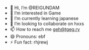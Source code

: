 - 👋 Hi, I’m @REIGUNDAM
- 👀 I’m interested in Game
- 🌱 I’m currently learning japanese
- 💞️ I’m looking to collaborate on hxxs
- 📫 How to reach me geh@tgeg.ry
- 😄 Pronouns: ebf
- ⚡ Fun fact: rhjrewj

<!---
REIGUNDAM/REIGUNDAM is a ✨ special ✨ repository because its `README.md` (this file) appears on your GitHub profile.
You can click the Preview link to take a look at your changes.
--->
